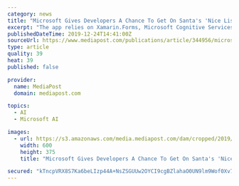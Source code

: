 ```yaml
---
category: news
title: "Microsoft Gives Developers A Chance To Get On Santa's 'Nice List'"
excerpt: "The app relies on Xamarin.Forms, Microsoft Cognitive Services – Text Analytics and Azure Functions. Developers can find instructions on how to install the Azure components from GitHub repo."
publishedDateTime: 2019-12-24T14:41:00Z
sourceUrl: https://www.mediapost.com/publications/article/344956/microsoft-gives-developers-a-chance-to-get-on-sant.html
type: article
quality: 39
heat: 39
published: false

provider:
  name: MediaPost
  domain: mediapost.com

topics:
  - AI
  - Microsoft AI

images:
  - url: https://s3.amazonaws.com/media.mediapost.com/dam/cropped/2019/12/24/screenshot-2019-12-24-094925_7d3epDh.png
    width: 600
    height: 375
    title: "Microsoft Gives Developers A Chance To Get On Santa's 'Nice List'"

secured: "kTncpVRX8S7Ka6beLIzp44A+NsZSGUUw2OYCI9cgBZlahaO0UN9lm9Wof0Xv7c0S1JHiLbG2A4MqO0aRIxnGNiVLZt7nnMmVHaWgBrrgV4+UolgWaQycbctrlw27WVWje70wLpw14PwucgTASLSa91U2X+/aiW5cP9Ko/vK2y5Tm7Y+ndyNICD7KqKeWkdb/uWerH5A5dIlIqczer37DVPWtWP8Q/CR5J+uSH1eooVJiRYuQhJTWoP3KcSaQZj1HyOzP/h/5+K56XAUKJUu5VVFSva2bkR6Uk8AnIflfebU=;kfHD2W/5tHwuLZamd+8xVw=="
---
```


